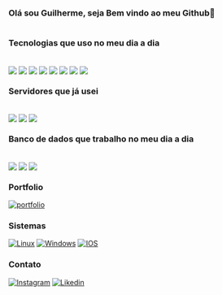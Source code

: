 
### Olá sou Guilherme, seja Bem vindo ao meu Github🤘

[![]()]()

###  Tecnologias que uso no meu dia a dia

<div style="display: inline_block"><br/>
    <img align='center' alt"Dart" src="https://img.shields.io/badge/Dart-0175C2?style=for-the-badge&logo=dart&logoColor=white">
    <img align='center' alt"python" src="https://img.shields.io/badge/Python-3776AB?style=for-the-badge&logo=python&logoColor=white">
    <img align='center' alt"python" src="https://img.shields.io/badge/Docker-2CA5E0?style=for-the-badge&logo=docker&logoColor=white">
    <img align='center' alt"JS" src="https://img.shields.io/badge/JavaScript-F7DF1E?style=for-the-badge&logo=javascript&logoColor=black">
    <img align='center' alt"Java" src="https://img.shields.io/badge/Java-ED8B00?style=for-the-badge&logo=java&logoColor=white">
    <img align='center' alt"Flutter" src="https://img.shields.io/badge/Flutter-02569B?style=for-the-badge&logo=flutter&logoColor=white">
    <img align='center' alt"React" src="https://img.shields.io/badge/React-20232A?style=for-the-badge&logo=react&logoColor=61DAFB">
    <img align='center' alt"Django" src="https://img.shields.io/badge/Django-092E20?style=for-the-badge&logo=django&logoColor=white">
</div>

### Servidores que já usei
<div style="display: inline_block"><br/>
    <img align='center' alt"Heroku" src="https://img.shields.io/badge/Heroku-430098?style=for-the-badge&logo=heroku&logoColor=white">
    <img align='center' alt"AWS" src="https://img.shields.io/badge/Amazon_AWS-232F3E?style=for-the-badge&logo=amazon-aws&logoColor=white">
    <img align='center' alt"Oracle" src="https://img.shields.io/badge/Oracle-F80000?style=for-the-badge&logo=oracle&logoColor=black">
</div>


### Banco de dados que trabalho no meu dia a dia

<div style="display: inline_block"><br/>
    <img align='center' alt"Postgresql" src="https://img.shields.io/badge/PostgreSQL-316192?style=for-the-badge&logo=postgresql&logoColor=white">
    <img align='center' alt"Mysql" src="https://img.shields.io/badge/MySQL-005C84?style=for-the-badge&logo=mysql&logoColor=white">
    <img align='center' alt"Mysql" src="https://img.shields.io/badge/SQLite-07405E?style=for-the-badge&logo=sqlite&logoColor=white">
</div>

### Portfolio

[![portfolio](https://img.shields.io/badge/Blogger-FF5722?style=for-the-badge&logo=blogger&logoColor=white)](https://sites.google.com/view/guilherme-o-carvalho/página-inicial)


### Sistemas 
[![Linux](https://img.shields.io/badge/Linux-FCC624?style=for-the-badge&logo=linux&logoColor=black)]()
[![Windows](https://img.shields.io/badge/Windows-0078D6?style=for-the-badge&logo=windows&logoColor=white)]()
[![IOS](https://img.shields.io/badge/iOS-000000?style=for-the-badge&logo=ios&logoColor=white)]()


### Contato

[![Instagram](https://img.shields.io/badge/Instagram-E4405F?style=for-the-badge&logo=instagram&logoColor=white)](https://www.instagram.com/guilherme_oliveira_c/)
[![Likedin](https://img.shields.io/badge/LinkedIn-0077B5?style=for-the-badge&logo=linkedin&logoColor=white)](https://www.linkedin.com/in/guilherme-oliveira-c/)



